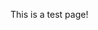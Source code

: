 This is a test page!
<input id="prodId" name="rh" type="hidden" value="none">
<input id="prodId" name="lh" type="hidden" value="192.168.1.132">
<input id="prodId" name="st" type="hidden" value="wifi">
